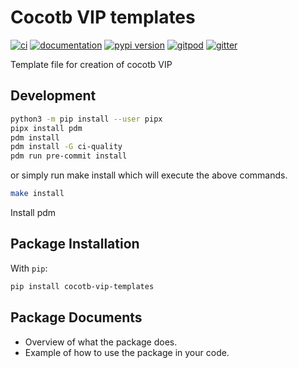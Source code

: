 # Cocotb VIP templates

[![ci](https://github.com/dyumnin-interns/cocotb-vip-templates/workflows/ci/badge.svg)](https://github.com/dyumnin-interns/cocotb-vip-templates/actions?query=workflow%3Aci)
[![documentation](https://img.shields.io/badge/docs-mkdocs%20material-blue.svg?style=flat)](https://dyumnin-interns.github.io/cocotb-vip-templates/)
[![pypi version](https://img.shields.io/pypi/v/cocotb-vip-templates.svg)](https://pypi.org/project/cocotb-vip-templates/)
[![gitpod](https://img.shields.io/badge/gitpod-workspace-blue.svg?style=flat)](https://gitpod.io/#https://github.com/dyumnin-interns/cocotb-vip-templates)
[![gitter](https://badges.gitter.im/join%20chat.svg)](https://app.gitter.im/#/room/#cocotb-vip-templates:gitter.im)

   Template file for creation of cocotb VIP

## Development

```bash
python3 -m pip install --user pipx
pipx install pdm
pdm install
pdm install -G ci-quality
pdm run pre-commit install
```

or simply run make install which will execute the above commands.
```bash
make install
```
Install pdm

## Package Installation

With `pip`:

```bash
pip install cocotb-vip-templates
```

## Package Documents
* Overview of what the package does.
* Example of how to use the package in your code.
